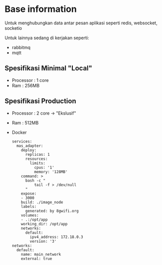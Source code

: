 # Base information
Untuk menghubungkan data antar pesan aplikasi seperti redis, websocket, socketio

Untuk lainnya sedang di kerjakan seperti:
- rabbitmq
- mqtt


## Spesifikasi Minimal "Local"
- Processor : 1 core
- Ram : 256MB

## Spesifikasi Production
- Processor : 2 core -> "Ekslusif"
- Ram : 512MB

- Docker
  ```
  services:
    mas_adapter:
      deploy:
        replicas: 1
        resources:
          limits:
            cpus: '1'
            memory: '128MB'
      command: >
        bash -c "
            tail -f > /dev/null
        "
      expose:
      - 3000
      build: ./image_node
      labels:
        generated: by 8gwifi.org
      volumes:
      - .:/opt/app
      working_dir: /opt/app
      networks: 
        default:
          ipv4_address: 172.18.0.3
          version: '3'
  networks:
    default:
      name: main_network
      external: true
  ```
